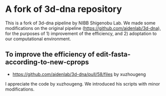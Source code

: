 # A fork of 3d-dna repository

This is a fork of 3d-dna pipeline by NIBB Shigenobu Lab. We made some modifications on the original pipeline (https://github.com/aidenlab/3d-dna), for the purposes of 1) improvement of the efficiency, and 2) adoptation to our computational environment.

## To improve the efficiency of edit-fasta-according-to-new-cprops

* https://github.com/aidenlab/3d-dna/pull/58/files by xuzhougeng

I appreciate the code by xuzhougeng. We introduced his scripts with minor modifications.